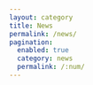 ```yaml
---
layout: category
title: News
permalink: /news/
pagination:
  enabled: true
  category: news
  permalink: /:num/
---
```

